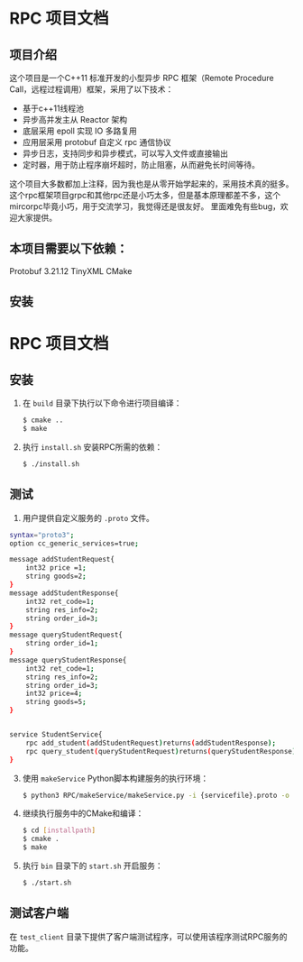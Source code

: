# RPC 项目文档

## 项目介绍

这个项目是一个C++11 标准开发的小型异步 RPC 框架（Remote Procedure Call，远程过程调用）框架，采用了以下技术：
- 基于c++11线程池
- 异步高并发主从 Reactor 架构
- 底层采用 epoll 实现 IO 多路复用
- 应用层采用 protobuf 自定义 rpc 通信协议
- 异步日志，支持同步和异步模式，可以写入文件或直接输出
- 定时器，用于防止程序崩坏超时，防止阻塞，从而避免长时间等待。

这个项目大多数都加上注释，因为我也是从零开始学起来的，采用技术真的挺多。这个rpc框架项目grpc和其他rpc还是小巧太多，但是基本原理都差不多，这个mircorpc毕竟小巧，用于交流学习，我觉得还是很友好。
里面难免有些bug，欢迎大家提供。
## 本项目需要以下依赖：

Protobuf 3.21.12
TinyXML
CMake
## 安装

# RPC 项目文档

## 安装

1. 在 `build` 目录下执行以下命令进行项目编译：

    ```bash
    $ cmake ..
    $ make
    ```

2. 执行 `install.sh` 安装RPC所需的依赖：

    ```bash
    $ ./install.sh
    ```

## 测试

1. 用户提供自定义服务的 `.proto` 文件。
```bash
syntax="proto3";
option cc_generic_services=true;

message addStudentRequest{
    int32 price =1;
    string goods=2;
}
message addStudentResponse{
    int32 ret_code=1;
    string res_info=2;
    string order_id=3;
}
message queryStudentRequest{
    string order_id=1;
}
message queryStudentResponse{
    int32 ret_code=1;
    string res_info=2;
    string order_id=3;
    int32 price=4;
    string goods=5;
}


service StudentService{
    rpc add_student(addStudentRequest)returns(addStudentResponse);
    rpc query_student(queryStudentRequest)returns(queryStudentResponse);
}
```

3. 使用 `makeService` Python脚本构建服务的执行环境：

    ```bash
    $ python3 RPC/makeService/makeService.py -i {servicefile}.proto -o [installpath]
    ```

4. 继续执行服务中的CMake和编译：

    ```bash
    $ cd [installpath]
    $ cmake .
    $ make
    ```

5. 执行 `bin` 目录下的 `start.sh` 开启服务：

    ```bash
    $ ./start.sh
    ```

## 测试客户端

在 `test_client` 目录下提供了客户端测试程序，可以使用该程序测试RPC服务的功能。

